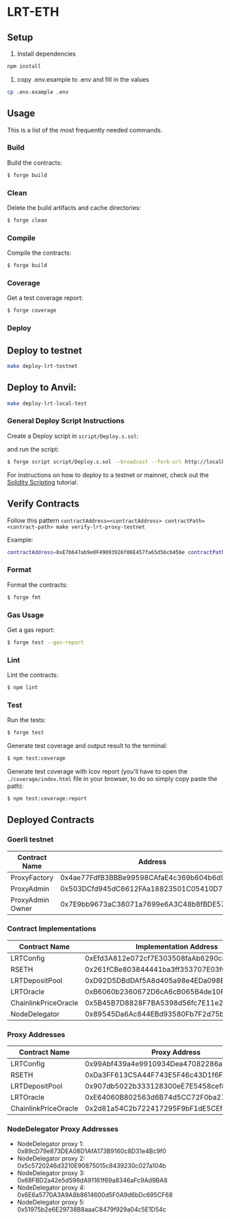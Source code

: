 # LRT-ETH

## Setup

1. Install dependencies

```bash
npm install
```

1. copy .env.example to .env and fill in the values

```bash
cp .env.example .env
```

## Usage

This is a list of the most frequently needed commands.

### Build

Build the contracts:

```sh
$ forge build
```

### Clean

Delete the build artifacts and cache directories:

```sh
$ forge clean
```

### Compile

Compile the contracts:

```sh
$ forge build
```

### Coverage

Get a test coverage report:

```sh
$ forge coverage
```

### Deploy

## Deploy to testnet

```bash
make deploy-lrt-testnet
```

## Deploy to Anvil:

```bash
make deploy-lrt-local-test
```

### General Deploy Script Instructions

Create a Deploy script in `script/Deploy.s.sol`:

and run the script:

```sh
$ forge script script/Deploy.s.sol --broadcast --fork-url http://localhost:8545
```

For instructions on how to deploy to a testnet or mainnet, check out the
[Solidity Scripting](https://book.getfoundry.sh/tutorials/solidity-scripting.html) tutorial.


## Verify Contracts

Follow this pattern
`contractAddress=<contractAddress> contractPath=<contract-path> make verify-lrt-proxy-testnet`

Example:
```bash
contractAddress=0xE7b647ab9e0F49093926f06E457fa65d56cb456e contractPath=contracts/LRTConfig.sol:LRTConfig  make verify-lrt-proxy-testnet
```


### Format

Format the contracts:

```sh
$ forge fmt
```

### Gas Usage

Get a gas report:

```sh
$ forge test --gas-report
```

### Lint

Lint the contracts:

```sh
$ npm lint
```

### Test

Run the tests:

```sh
$ forge test
```

Generate test coverage and output result to the terminal:

```sh
$ npm test:coverage
```

Generate test coverage with lcov report (you'll have to open the `./coverage/index.html` file in your browser, to do so
simply copy paste the path):

```sh
$ npm test:coverage:report
```

## Deployed Contracts

### Goerli testnet

| Contract Name           |  Address                                       |
|-------------------------|------------------------------------------------|
| ProxyFactory            | 0x4ae77FdfB3BBBe99598CAfaE4c369b604b6d9e02     |
| ProxyAdmin              | 0x503DCfd945dC6612FAa18823501C05410D7eB646     |
| ProxyAdmin Owner        | 0x7E9bb9673aC38071a7699e6A3C48b8fBDE574Cd0     |

### Contract Implementations
| Contract Name           | Implementation Address                         |
|-------------------------|------------------------------------------------|
| LRTConfig               | 0xEfd3A812e072cf7E303508faAb6290caEEafB83A     |
| RSETH                   | 0x261fCBe803844441ba3ff353707E03f68dD8A1d4     |
| LRTDepositPool          | 0xD92D5DBdDAf5A8d405a98e4EDa098EB54e823b8b     |
| LRTOracle               | 0xB6060b2360672D6cA6cB065B4de10Fb83B704707     |
| ChainlinkPriceOracle    | 0x5B45B7D8828F7BA5398d56fc7E11e2BA663a9135     |
| NodeDelegator           | 0x89545Da6Ac844EBd93580Fb7F2d75b9F244a8292     |

### Proxy Addresses
| Contract Name           | Proxy Address                                  |
|-------------------------|------------------------------------------------|
| LRTConfig               | 0x99Abf439a4e9910934Dea47082286a04986820b5     |
| RSETH                   | 0xDa3FF613C5A44F743E5F46c43D1f6F897F425205     |
| LRTDepositPool          | 0x907db5022b333128300eE7E5458cef8c32ff5A86     |
| LRTOracle               | 0xE64060B802563d6B74d5CC72F0ba27a5a1B5B7f7     |
| ChainlinkPriceOracle    | 0x2d81a54C2b722417295F9bF1dE5CEf98690774e9     |

### NodeDelegator Proxy Addresses
- NodeDelegator proxy 1: 0x89cD79e873DEA08D1AfA173B9160c8D31e4Bc9f0
- NodeDelegator proxy 2: 0x5c5720246d3210E90875015c8439230c027a104b
- NodeDelegator proxy 3: 0x68FBD2a42e5d598dA91161f69a8346aFc9Ad9BA8
- NodeDelegator proxy 4: 0x6E6a5770A3A9A8b8614600d5F0A9d6bDc695CF68
- NodeDelegator proxy 5: 0x51975b2e6E29738B8aaaC8479f929a04c5E1D54c